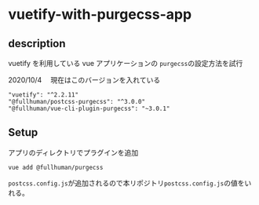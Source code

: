 # vuetify-with-purgecss-app

## description

vuetify を利用している vue アプリケーションの `purgecss`の設定方法を試行

2020/10/4 　現在はこのバージョンを入れている

```
"vuetify": "^2.2.11"
"@fullhuman/postcss-purgecss": "^3.0.0"
"@fullhuman/vue-cli-plugin-purgecss": "~3.0.1"
```

## Setup

アプリのディレクトリでプラグインを追加

```
vue add @fullhuman/purgecss
```

`postcss.config.js`が追加されるので本リポジトリ`postcss.config.js`の値をいれる。
